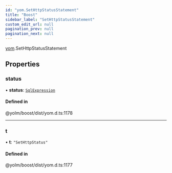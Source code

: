 ```yaml
---
id: "yom.SetHttpStatusStatement"
title: "Boost"
sidebar_label: "SetHttpStatusStatement"
custom_edit_url: null
pagination_prev: null
pagination_next: null
---
```


[yom](../namespaces/yom.md).SetHttpStatusStatement

## Properties

### status

• **status**: [`SqlExpression`](../namespaces/yom.md#sqlexpression)

#### Defined in

@yolm/boost/dist/yom.d.ts:1178

___

### t

• **t**: ``"SetHttpStatus"``

#### Defined in

@yolm/boost/dist/yom.d.ts:1177
